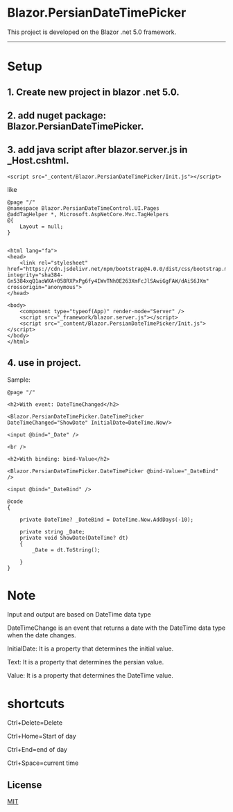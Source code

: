 # Blazor.PersianDateTimePicker

This project is developed on the Blazor .net 5.0 framework.


-----
# Setup

## 1. Create new project in blazor .net 5.0.
## 2. add nuget package: Blazor.PersianDateTimePicker.
## 3. add java script after blazor.server.js in _Host.cshtml.

    <script src="_content/Blazor.PersianDateTimePicker/Init.js"></script>

like 

    @page "/"
    @namespace Blazor.PersianDateTimeControl.UI.Pages
    @addTagHelper *, Microsoft.AspNetCore.Mvc.TagHelpers
    @{
        Layout = null;
    }
    
    
    <html lang="fa">
    <head>
        <link rel="stylesheet" href="https://cdn.jsdelivr.net/npm/bootstrap@4.0.0/dist/css/bootstrap.min.css" integrity="sha384-Gn5384xqQ1aoWXA+058RXPxPg6fy4IWvTNh0E263XmFcJlSAwiGgFAW/dAiS6JXm" crossorigin="anonymous">
    </head>
    
    <body>
        <component type="typeof(App)" render-mode="Server" />
        <script src="_framework/blazor.server.js"></script>
        <script src="_content/Blazor.PersianDateTimePicker/Init.js"></script>
    </body>
    </html>
## 4. use in project.

Sample:

    @page "/"
    
    <h2>With event: DateTimeChanged</h2>
    
    <Blazor.PersianDateTimePicker.DateTimePicker DateTimeChanged="ShowDate" InitialDate=DateTime.Now/>
    
    <input @bind="_Date" />
    
    <br />
    
    <h2>With binding: bind-Value</h2>
    
    <Blazor.PersianDateTimePicker.DateTimePicker @bind-Value="_DateBind"  />
    
    <input @bind="_DateBind" />
    
    @code
    {
    
        private DateTime? _DateBind = DateTime.Now.AddDays(-10);
    
        private string _Date;
        private void ShowDate(DateTime? dt)
        {
            _Date = dt.ToString();
    
        }
    }
    
# Note

Input and output are based on DateTime data type

DateTimeChange is an event that returns a date with the DateTime data type when the date changes.

InitialDate: It is a property  that determines the initial value.

Text: It is a property  that determines the persian value.

Value: It is a property  that determines the  DateTime value.

# shortcuts

Ctrl+Delete=Delete

Ctrl+Home=Start of day

Ctrl+End=end of day

Ctrl+Space=current time

## License
[MIT](https://licenses.nuget.org/MIT)
